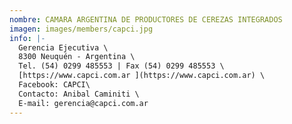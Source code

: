 ```yaml
---
nombre: CAMARA ARGENTINA DE PRODUCTORES DE CEREZAS INTEGRADOS
imagen: images/members/capci.jpg
info: |-
  Gerencia Ejecutiva \ 
  8300 Neuquén - Argentina \
  Tel. (54) 0299 485553 | Fax (54) 0299 485553 \
  [https://www.capci.com.ar ](https://www.capci.com.ar) \
  Facebook: CAPCI\
  Contacto: Anibal Caminiti \
  E-mail: gerencia@capci.com.ar
---
```

